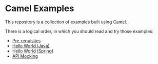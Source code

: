 # Camel Examples

This repository is a collection of examples built using [Camel](http://camel.apache.org/).

There is a logical order, in which you should read and try those examples:
- [Pre-requisites](prerequisites/README.md)
- [Hello World (Java)](hello-world-java)
- [Hello World (Spring)](hello-world-spring)
- [API Mocking](mocking)
